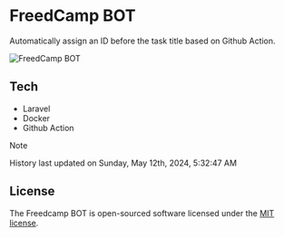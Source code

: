 # FreedCamp BOT

Automatically assign an ID before the task title based on Github Action.

![FreedCamp BOT](https://repository-images.githubusercontent.com/737932867/7d34798b-2680-471c-b089-a78a718d3d6a)

## Tech

- Laravel
- Docker
- Github Action

> [!NOTE]  
> History last updated on Sunday, May 12th, 2024, 5:32:47 AM

## License

The Freedcamp BOT is open-sourced software licensed under the [MIT license](https://opensource.org/licenses/MIT).

